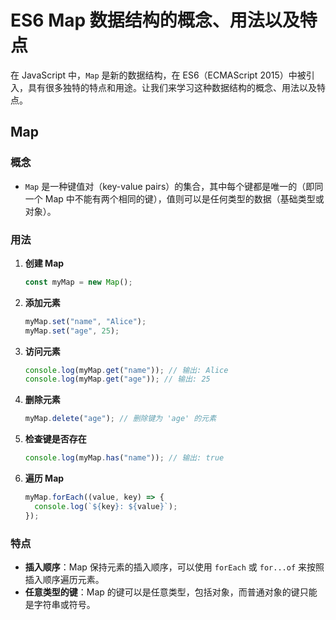 # ES6 Map 数据结构的概念、用法以及特点

在 JavaScript 中，`Map` 是新的数据结构，在 ES6（ECMAScript 2015）中被引入，具有很多独特的特点和用途。让我们来学习这种数据结构的概念、用法以及特点。

## Map

### 概念

- `Map` 是一种键值对（key-value pairs）的集合，其中每个键都是唯一的（即同一个 Map 中不能有两个相同的键），值则可以是任何类型的数据（基础类型或对象）。

### 用法

1. **创建 Map**

   ```javascript
   const myMap = new Map();
   ```

2. **添加元素**

   ```javascript
   myMap.set("name", "Alice");
   myMap.set("age", 25);
   ```

3. **访问元素**

   ```javascript
   console.log(myMap.get("name")); // 输出: Alice
   console.log(myMap.get("age")); // 输出: 25
   ```

4. **删除元素**

   ```javascript
   myMap.delete("age"); // 删除键为 'age' 的元素
   ```

5. **检查键是否存在**

   ```javascript
   console.log(myMap.has("name")); // 输出: true
   ```

6. **遍历 Map**

   ```javascript
   myMap.forEach((value, key) => {
     console.log(`${key}: ${value}`);
   });
   ```

### 特点

- **插入顺序**：Map 保持元素的插入顺序，可以使用 `forEach` 或 `for...of` 来按照插入顺序遍历元素。
- **任意类型的键**：Map 的键可以是任意类型，包括对象，而普通对象的键只能是字符串或符号。
